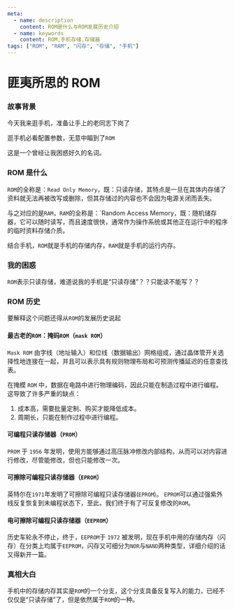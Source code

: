 ```yaml
---
meta:
  - name: description
    content: ROM是什么与ROM发展历史介绍
  - name: keywords
    content: ROM,手机存储,存储器
tags: ["ROM", "RAM", "闪存", "存储", "手机"]
---
```



# 匪夷所思的 ROM

### 故事背景

今天我来逛手机，准备让手上的老同志下岗了

<ImgView title="内存" url="https://z.wiki/autoupload/2022-07-29/3c93654c54f34d16a71690420889925c.image.png" />


逛手机必看配置参数，无意中瞄到了`ROM`

<ImgView title="内存" url="https://z.wiki/autoupload/2022-07-29/61e91aface624488a04d634a7e841515.image.png" />


这是一个曾经让我困惑好久的名词。

<ImgView title="内存" url="https://z.wiki/autoupload/2022-07-29/04ed6113de894f899cd42f1ea7fa07ea.Thinking_Outline.svg" />



### ROM 是什么

<ImgView title="内存" url="https://z.wiki/autoupload/2022-07-29/8795ecefd3ba4220811a280648acb525.image.png" />


`ROM`的全称是：`Read Only Memory`，既：只读存储，其特点是一旦在其体内存储了资料就无法再被改写或删除，但其存储过的内容也不会因为电源关闭而丢失。

与之对应的是`RAM`，`RAM`的全称是：`Random Access Memory，既：随机储存器，它可以随时读写，而且速度很快，通常作为操作系统或其他正在运行中的程序的临时资料存储介质。

结合手机，`ROM`就是手机的存储内存，`RAM`就是手机的运行内存。


### 我的困惑


`ROM`表示只读存储，难道说我的手机是“只读存储”？？只能读不能写？？

<ImgView title="内存" url="https://z.wiki/autoupload/2022-07-29/4bb2611934554989a6da55533736ec0b.image.png" />





### ROM 历史

要解释这个问题还得从`ROM`的发展历史说起

<ImgView title="内存" url="https://z.wiki/autoupload/2022-07-29/bdfc4fc680ad4db68939be0ac98edeec.image.png" />


#### 最古老的`ROM`：掩码`ROM`（`mask ROM`）

`Mask ROM` 由字线（地址输入）和位线（数据输出）网格组成，通过晶体管开关选择性地连接在一起，并且可以表示具有规则物理布局和可预测传播延迟的任意查找表。

在掩模 `ROM` 中，数据在电路中进行物理编码，因此只能在制造过程中进行编程。这导致了许多严重的缺点：

1. 成本高，需要批量定制、购买才能降低成本。
2. 周期长，只能在制作过程中进行编程。


#### 可编程只读存储器（`PROM`）


`PROM` 于 `1956` 年发明，使用方能够通过高压脉冲修改内部结构，从而可以对内容进行修改，尽管能修改，但也只能修改一次。

#### 可擦除可编程只读存储器（`EPROM`）


英特尔在`1971`年发明了可擦除可编程只读存储器(`EPROM`)。 `EPROM`可以通过强紫外线反复恢复到未编程状态下，至此，我们终于有了可反复修改的`ROM`。


#### 电可擦除可编程只读存储器（`EEPROM`）


历史车轮永不停止，终于，`EEPROM`于 `1972` 被发明，现在手机中用的存储内存（闪存）在分类上均属于`EEPROM`，闪存又可细分为`NOR`与`NAND`两种类型，详细介绍的话又得新开一篇。



### 真相大白

<ImgView title="内存" url="https://z.wiki/autoupload/2022-07-29/1299d788039b4a198823936250b3fd3d.image.png" />


手机中的存储内存其实是`ROM`的一个分支，这个分支具备反复写入的能力，已经不仅仅是“只读存储”了，但是依然属于`ROM`的一种。


<ImgPlayer :imgs="[
'https://z.wiki/autoupload/2022-07-29/a8df299e18a24f658898ba4b9c819379.image.png',
'https://z.wiki/autoupload/2022-07-29/da24b02dd9ae4cb3af980e744691c8a7.image.png',
'https://z.wiki/autoupload/2022-07-29/a7dce58ddd78419e96769b152eeee8a1.image.png',
'https://z.wiki/autoupload/2022-07-29/d559362e45b844c0bcd915e275b99a7b.image.png',
'https://z.wiki/autoupload/2022-07-29/1434f68465c84f928f81440e918a4b83.image.png',
]" />

<TheEnd />
